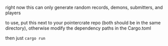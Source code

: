 right now this can only generate random records, demons, submitters, and players

to use, put this next to your pointercrate repo (both should be in the same directory), otherwise modify the dependency paths in the Cargo.toml

then just `cargo run`
